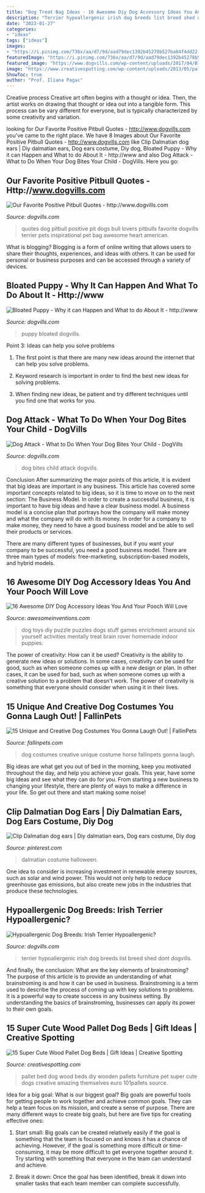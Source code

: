 ```yaml
---
title: "Dog Treat Bag Ideas - 16 Awesome Diy Dog Accessory Ideas You And Your Pooch Will Love"
description: "Terrier hypoallergenic irish dog breeds list breed shed dont dogvills"
date: "2023-01-27"
categories:
- "ideas"
tags: ["ideas"]
images:
- "https://i.pinimg.com/736x/aa/d7/9d/aad79dec1392b45278b527ba84f4dd22--dalmatian-dogs-dalmatians.jpg"
featuredImage: "https://i.pinimg.com/736x/aa/d7/9d/aad79dec1392b45278b527ba84f4dd22--dalmatian-dogs-dalmatians.jpg"
featured_image: "https://www.dogvills.com/wp-content/uploads/2017/04/Bloated-Puppy-f.jpg"
image: "https://www.creativespotting.com/wp-content/uploads/2013/05/pallet-dog-bed-1-600x402.jpg"
ShowToc: true
author: "Prof. Iliana Pagac"
---
```



Creative process
Creative art often begins with a thought or idea. Then, the artist works on drawing that thought or idea out into a tangible form. This process can be vary different for everyone, but is typically characterized by some creativity and variation.

	

		
looking for Our Favorite Positive Pitbull Quotes - http://www.dogvills.com you've came to the right place. We have 8 Images about Our Favorite Positive Pitbull Quotes - http://www.dogvills.com like Clip Dalmatian dog ears | Diy dalmatian ears, Dog ears costume, Diy dog, Bloated Puppy - Why it can Happen and What to do About It - http://www and also Dog Attack - What to Do When Your Dog Bites Your Child - DogVills. Here you go:
		
    
## Our Favorite Positive Pitbull Quotes - Http://www.dogvills.com

<img loading=lazy src="https://www.dogvills.com/wp-content/uploads/2015/12/pos-pit-quotes-text.jpg" onerror="this.onerror=null;this.src='https://tse1.mm.bing.net/th?id=OIP.JtvsoLdzqZFTbrgrNP9ZOwHaKl&amp;pid=15.1';" alt="Our Favorite Positive Pitbull Quotes - http://www.dogvills.com">

_Source: dogvills.com_

>quotes dog pitbull positive pit dogs bull lovers pitbulls favorite dogvills terrier pets inspirational pet bag awesome heart american. 

	

What is blogging?
Blogging is a form of online writing that allows users to share their thoughts, experiences, and ideas with others. It can be used for personal or business purposes and can be accessed through a variety of devices.

    
## Bloated Puppy - Why It Can Happen And What To Do About It - Http://www

<img loading=lazy src="https://www.dogvills.com/wp-content/uploads/2017/04/Bloated-Puppy-f.jpg" onerror="this.onerror=null;this.src='https://tse3.mm.bing.net/th?id=OIP.u8wWetf_ddAO_XpGOBxxlgHaFk&amp;pid=15.1';" alt="Bloated Puppy - Why it can Happen and What to do About It - http://www">

_Source: dogvills.com_

>puppy bloated dogvills. 

	

Point 3: Ideas can help you solve problems
1. The first point is that there are many new ideas around the internet that can help you solve problems.
2. Keyword research is important in order to find the best new ideas for solving problems.

3. When finding new ideas, be patient and try different techniques until you find one that works for you.

    
## Dog Attack - What To Do When Your Dog Bites Your Child - DogVills

<img loading=lazy src="https://www.dogvills.com/wp-content/uploads/2016/11/dog-bites-child-611x1024.jpg" onerror="this.onerror=null;this.src='https://tse2.mm.bing.net/th?id=OIP.Ju2CqkfY2kCUILzWCvYqNgHaMa&amp;pid=15.1';" alt="Dog Attack - What to Do When Your Dog Bites Your Child - DogVills">

_Source: dogvills.com_

>dog bites child attack dogvills. 

	

Conclusion
After summarizing the major points of this article, it is evident that big ideas are important in any business. This article has covered some important concepts related to big ideas, so it is time to move on to the next section: The Business Model.
In order to create a successful business, it is important to have big ideas and have a clear business model. A business model is a concise plan that portrays how the company will make money and what the company will do with its money. In order for a company to make money, they need to have a good business model and be able to sell their products or services. 

There are many different types of businesses, but if you want your company to be successful, you need a good business model. There are three main types of models: free-marketing, subscription-based models, and hybrid models.

    
## 16 Awesome DIY Dog Accessory Ideas You And Your Pooch Will Love

<img loading=lazy src="http://www.awesomeinventions.com/wp-content/uploads/2015/10/dog-food-puzzle.jpg" onerror="this.onerror=null;this.src='https://tse3.mm.bing.net/th?id=OIP.lghsrM-5SpT3rN6fl9wy5AHaFe&amp;pid=15.1';" alt="16 Awesome DIY Dog Accessory Ideas You And Your Pooch Will Love">

_Source: awesomeinventions.com_

>dog toys diy puzzle puzzles dogs stuff games enrichment around six yourself activities mentally treat brain rover homemade indoor puppies. 

	

The power of creativity: How can it be used?
Creativity is the ability to generate new ideas or solutions. In some cases, creativity can be used for good, such as when someone comes up with a new design or plan. In other cases, it can be used for bad, such as when someone comes up with a creative solution to a problem that doesn't work. The power of creativity is something that everyone should consider when using it in their lives.

    
## 15 Unique And Creative Dog Costumes You Gonna Laugh Out! | FallinPets

<img loading=lazy src="http://fallinpets.com/wp-content/uploads/2016/12/Im-a-horse-dog-costume.jpg" onerror="this.onerror=null;this.src='https://tse2.mm.bing.net/th?id=OIP.TScqsK3oglKgjWBauesa5QHaJ4&amp;pid=15.1';" alt="15 Unique and Creative Dog Costumes You Gonna Laugh Out! | FallinPets">

_Source: fallinpets.com_

>dog costumes creative unique costume horse fallinpets gonna laugh. 

	

Big ideas are what get you out of bed in the morning, keep you motivated throughout the day, and help you achieve your goals. This year, have some big ideas and see what they can do for you. From starting a new business to changing your lifestyle, there are plenty of ways to make a difference in your life. So get out there and start making some noise!

    
## Clip Dalmatian Dog Ears | Diy Dalmatian Ears, Dog Ears Costume, Diy Dog

<img loading=lazy src="https://i.pinimg.com/736x/aa/d7/9d/aad79dec1392b45278b527ba84f4dd22--dalmatian-dogs-dalmatians.jpg" onerror="this.onerror=null;this.src='https://tse1.mm.bing.net/th?id=OIP.1REbBvfRmYR8TcBTCDKbEQHaJ3&amp;pid=15.1';" alt="Clip Dalmatian dog ears | Diy dalmatian ears, Dog ears costume, Diy dog">

_Source: pinterest.com_

>dalmatian costume halloween. 

	

One idea to consider is increasing investment in renewable energy sources, such as solar and wind power. This would not only help to reduce greenhouse gas emissions, but also create new jobs in the industries that produce these technologies.

    
## Hypoallergenic Dog Breeds: Irish Terrier Hypoallergenic?

<img loading=lazy src="https://www.dogvills.com/wp-content/uploads/2016/05/Irish-terrier-hypoallergenic-dog-breeds-630x1024.jpg" onerror="this.onerror=null;this.src='https://tse1.mm.bing.net/th?id=OIP.5BxEDOsa5HU6Vh0hN4iG5QHaMC&amp;pid=15.1';" alt="Hypoallergenic Dog Breeds: Irish Terrier Hypoallergenic?">

_Source: dogvills.com_

>terrier hypoallergenic irish dog breeds list breed shed dont dogvills. 

	

And finally, the conclusion: What are the key elements of brainstroming?
The purpose of this article is to provide an understanding of what brainstroming is and how it can be used in business. Brainstroming is a term used to describe the process of coming up with key solutions to problems. It is a powerful way to create success in any business setting. By understanding the basics of brainstroming, businesses can apply its power to their own goals.

    
## 15 Super Cute Wood Pallet Dog Beds | Gift Ideas | Creative Spotting

<img loading=lazy src="https://www.creativespotting.com/wp-content/uploads/2013/05/pallet-dog-bed-1-600x402.jpg" onerror="this.onerror=null;this.src='https://tse2.mm.bing.net/th?id=OIP.sUyLGYbMP2xNkjXIjDOUlwHaE9&amp;pid=15.1';" alt="15 Super Cute Wood Pallet Dog Beds | Gift Ideas | Creative Spotting">

_Source: creativespotting.com_

>pallet bed dog wood beds diy wooden pallets furniture pet super cute dogs creative amazing themselves euro 101pallets source. 

	

Idea for a big goal: What is our biggest goal?
Big goals are powerful tools for getting people to work together and achieve common goals. They can help a team focus on its mission, and create a sense of purpose. 
There are many different ways to create big goals, but here are five tips for creating effective ones: 

1. Start small: Big goals can be created relatively easily if the goal is something that the team is focused on and knows it has a chance of achieving. However, if the goal is something more difficult or time-consuming, it may be more difficult to get everyone together around it. Try starting with something that everyone in the team can understand and achieve. 

2. Break it down: Once the goal has been identified, break it down into smaller tasks that each team member can complete successfully.

